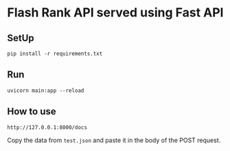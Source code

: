 # Flash Rank API served using Fast API

## SetUp

```
pip install -r requirements.txt
```

## Run

```
uvicorn main:app --reload
```

## How to use

```
http://127.0.0.1:8000/docs

```
Copy the data from `test.json` and paste it in the body of the POST request.
